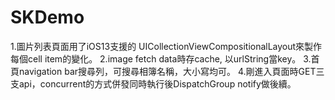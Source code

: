 # SKDemo

1.圖片列表頁面用了iOS13支援的 UICollectionViewCompositionalLayout來製作每個cell item的變化。
2.image fetch data時存cache, 以urlString當key。
3.首頁navigation bar搜尋列，可搜尋相簿名稱，大小寫均可。
4.剛進入頁面時GET三支api，concurrent的方式併發同時執行後DispatchGroup notify做後續。
